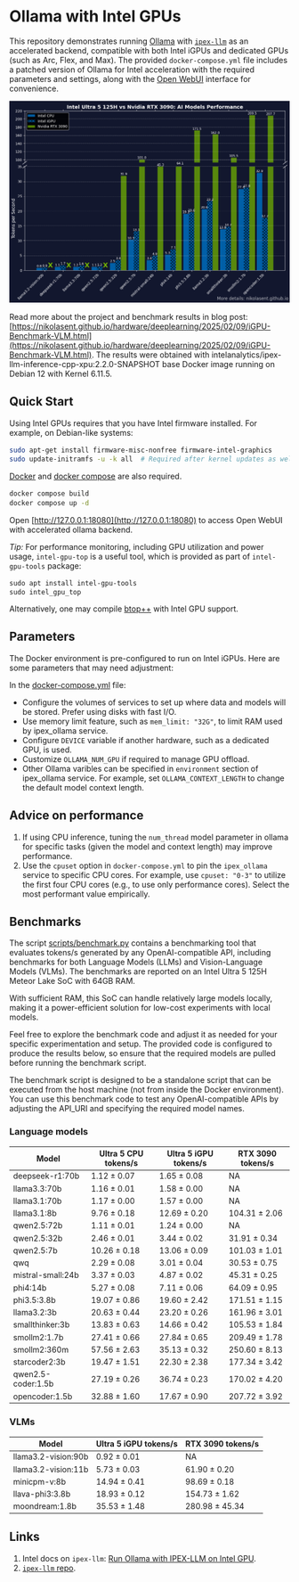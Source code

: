 # Ollama with Intel GPUs

This repository demonstrates running [Ollama](https://github.com/ollama/ollama) with [`ipex-llm`](https://github.com/intel/ipex-llm) as an accelerated backend, compatible with both Intel iGPUs and dedicated GPUs (such as Arc, Flex, and Max). The provided `docker-compose.yml` file includes a patched version of Ollama for Intel acceleration with the required parameters and settings, along with the [Open WebUI](https://docs.openwebui.com/) interface for convenience.

![Benchmark results](/readme_imgs/title.png)

Read more about the project and benchmark results in blog post: [https://nikolasent.github.io/hardware/deeplearning/2025/02/09/iGPU-Benchmark-VLM.html](https://nikolasent.github.io/hardware/deeplearning/2025/02/09/iGPU-Benchmark-VLM.html). The results were obtained with intelanalytics/ipex-llm-inference-cpp-xpu:2.2.0-SNAPSHOT base Docker image running on Debian 12 with Kernel 6.11.5.

## Quick Start

Using Intel GPUs requires that you have Intel firmware installed. For example, on Debian-like systems:

```bash
sudo apt-get install firmware-misc-nonfree firmware-intel-graphics
sudo update-initramfs -u -k all  # Required after kernel updates as well.
```

[Docker](https://docs.docker.com/engine/install/) and [docker compose](https://docs.docker.com/compose/install/) are also required.

```bash
docker compose build
docker compose up -d
```

Open [http://127.0.0.1:18080](http://127.0.0.1:18080) to access Open WebUI with accelerated ollama backend.

_Tip:_  For performance monitoring, including GPU utilization and power usage, `intel-gpu-top` is a useful tool, which is provided as part of `intel-gpu-tools` package:
```
sudo apt install intel-gpu-tools
sudo intel_gpu_top
```

Alternatively, one may compile [btop++](https://github.com/aristocratos/btop) with Intel GPU support.

## Parameters

The Docker environment is pre-configured to run on Intel iGPUs. Here are some parameters that may need adjustment:

In the [docker-compose.yml](docker-compose.yml) file:
* Configure the volumes of services to set up where data and models will be stored. Prefer using disks with fast I/O.
* Use memory limit feature, such as `mem_limit: "32G"`, to limit RAM used by ipex_ollama service.
* Configure `DEVICE` variable if another hardware, such as a dedicated GPU, is used.
* Customize `OLLAMA_NUM_GPU` if required to manage GPU offload.
* Other Ollama varibles can be specified in `environment` section of ipex_ollama service. For example, set `OLLAMA_CONTEXT_LENGTH` to change the default model context length.

## Advice on performance

1. If using CPU inference, tuning the `num_thread` model parameter in ollama for specific tasks (given the model and context length) may improve performance.
2. Use the `cpuset` option in `docker-compose.yml` to pin the `ipex_ollama` service to specific CPU cores. For example, use `cpuset: "0-3"` to utilize the first four CPU cores (e.g., to use only performance cores). Select the most performant value empirically.

## Benchmarks

The script [scripts/benchmark.py](scripts/benchmark.py) contains a benchmarking tool that evaluates tokens/s generated by any OpenAI-compatible API, including benchmarks for both Language Models (LLMs) and Vision-Language Models (VLMs). The benchmarks are reported on an Intel Ultra 5 125H Meteor Lake SoC with 64GB RAM.

With sufficient RAM, this SoC can handle relatively large models locally, making it a power-efficient solution for low-cost experiments with local models.

Feel free to explore the benchmark code and adjust it as needed for your specific experimentation and setup. The provided code is configured to produce the results below, so ensure that the required models are pulled before running the benchmark script.

The benchmark script is designed to be a standalone script that can be executed from the host machine (not from inside the Docker environment). You can use this benchmark code to test any OpenAI-compatible APIs by adjusting the API_URI and specifying the required model names.

### Language models

| Model              | Ultra 5 CPU tokens/s | Ultra 5 iGPU tokens/s | RTX 3090 tokens/s |
|--------------------|----------------------|-----------------------|-------------------|
| deepseek-r1:70b    | 1.12 ± 0.07          | 1.65 ± 0.08           | NA                |
| llama3.3:70b       | 1.16 ± 0.01          | 1.58 ± 0.00           | NA                |
| llama3.1:70b       | 1.17 ± 0.00          | 1.57 ± 0.00           | NA                |
| llama3.1:8b        | 9.76 ± 0.18          | 12.69 ± 0.20          | 104.31 ± 2.06     |
| qwen2.5:72b        | 1.11 ± 0.01          | 1.24 ± 0.00           | NA                |
| qwen2.5:32b        | 2.46 ± 0.01          | 3.44 ± 0.02           | 31.91 ± 0.34      |
| qwen2.5:7b         | 10.26 ± 0.18         | 13.06 ± 0.09          | 101.03 ± 1.01     |
| qwq                | 2.29 ± 0.08          | 3.01 ± 0.04           | 30.53 ± 0.75      |
| mistral-small:24b  | 3.37 ± 0.03          | 4.87 ± 0.02           | 45.31 ± 0.25      |
| phi4:14b           | 5.27 ± 0.08          | 7.11 ± 0.06           | 64.09 ± 0.95      |
| phi3.5:3.8b        | 19.07 ± 0.86         | 19.60 ± 2.42          | 171.51 ± 1.15     |
| llama3.2:3b        | 20.63 ± 0.44         | 23.20 ± 0.26          | 161.96 ± 3.01     |
| smallthinker:3b    | 13.83 ± 0.63         | 14.66 ± 0.42          | 105.53 ± 1.84     |
| smollm2:1.7b       | 27.41 ± 0.66         | 27.84 ± 0.65          | 209.49 ± 1.78     |
| smollm2:360m       | 57.56 ± 2.63         | 35.13 ± 0.32          | 250.60 ± 8.13     |
| starcoder2:3b      | 19.47 ± 1.51         | 22.30 ± 2.38          | 177.34 ± 3.42     |
| qwen2.5-coder:1.5b | 27.19 ± 0.26         | 36.74 ± 0.23          | 170.02 ± 4.20     |
| opencoder:1.5b     | 32.88 ± 1.60         | 17.67 ± 0.90          | 207.72 ± 3.92     |

### VLMs

| Model               | Ultra 5 iGPU tokens/s | RTX 3090 tokens/s |
|---------------------|-----------------------|-------------------|
| llama3.2-vision:90b | 0.92 ± 0.01           | NA                |
| llama3.2-vision:11b | 5.73 ± 0.03           | 61.90 ± 0.20      |
| minicpm-v:8b        | 14.94 ± 0.41          | 98.69 ± 0.18      |
| llava-phi3:3.8b     | 18.93 ± 0.12          | 154.73 ± 1.62     |
| moondream:1.8b      | 35.53 ± 1.48          | 280.98 ± 45.34    |

## Links

1. Intel docs on `ipex-llm`: [Run Ollama with IPEX-LLM on Intel GPU](https://ipex-llm-latest.readthedocs.io/en/latest/doc/LLM/Quickstart/ollama_quickstart.html).
2. [`ipex-llm` repo](https://github.com/intel/ipex-llm/tree/main).
